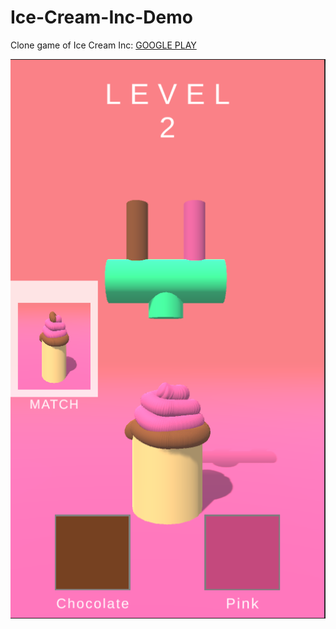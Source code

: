 # Ice-Cream-Inc-Demo
Clone game of Ice Cream Inc: [GOOGLE PLAY](https://play.google.com/store/apps/details?id=com.RedLineGames.Game49&hl=en&gl=US) 

![Screenshot](https://github.com/frutbn/Ice-Cream-Inc-Demo/blob/master/Ice%20Cream%20Inc%20Game%20Picture.PNG)
